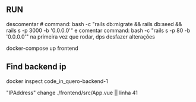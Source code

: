## RUN

descomentar # command: bash -c "rails db:migrate && rails db:seed && rails s -p 3000 -b '0.0.0.0'"
e comentar  command: bash -c "rails s -p 80 -b '0.0.0.0'"
na primeira vez que rodar, dps desfazer alterações

docker-compose up frontend

## Find backend ip

docker inspect code_in_quero-backend-1

"IPAddress"
change  ./frontend/src/App.vue || linha 41